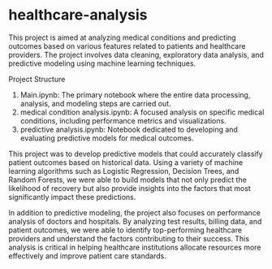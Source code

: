 # healthcare-analysis
This project is aimed at analyzing medical conditions and predicting outcomes based on various features related to patients and healthcare providers. The project involves data cleaning, exploratory data analysis, and predictive modeling using machine learning techniques.

Project Structure
1. Main.ipynb: The primary notebook where the entire data processing, analysis, and modeling steps are carried out.
2. medical condition analysis.ipynb: A focused analysis on specific medical conditions, including performance metrics and visualizations.
3. predictive analysis.ipynb: Notebook dedicated to developing and evaluating predictive models for medical outcomes.

This project was to develop predictive models that could accurately classify patient outcomes based on historical data. Using a variety of machine learning algorithms such as Logistic Regression, Decision Trees, and Random Forests, we were able to build models that not only predict the likelihood of recovery but also provide insights into the factors that most significantly impact these predictions.   

In addition to predictive modeling, the project also focuses on performance analysis of doctors and hospitals. By analyzing test results, billing data, and patient outcomes, we were able to identify top-performing healthcare providers and understand the factors contributing to their success. This analysis is critical in helping healthcare institutions allocate resources more effectively and improve patient care standards.


